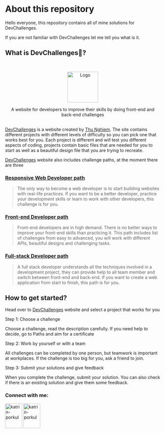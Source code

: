 
# About this repository

Hello everyone, this repository contains all of mine solutions for DevChallenges.

If you are not familiar with DevChallenges let me tell you what is it.

## What is DevChallenges🤔?

<br />
<p align="center">
    <a href="https://devchallenges.io/">
    <img src="https://trello-attachments.s3.amazonaws.com/590fa896d2d25e50583de620/500x500/0bdcc819ea145cb0167619c6d00f2174/D.png" alt="Logo" width="100" height="100">
  </a>
  
  <p align="center">
    A website for developers to improve their skills by doing front-end and back-end challenges
       <br />
    <br /> 
  </p>

[DevChallenges](https://devchallenges.io/challenges) is a website created by [Thu Nghiem](https://twitter.com/thunghiemdinh). The site contains different projects with different levels of difficulty so you can pick one that works best for you. Each project is different and will test you different aspects of coding, projects contain basic files that are needed for you to start as well as a beautiful design file that you are trying to recreate.

[DevChallenges](https://devchallenges.io/challenges) website also includes challenge paths, at the moment there are three

### [Responsive Web Developer path](https://devchallenges.io/paths/responsive-web-developer)

> The only way to become a web developer is to start building websites with real-life practices. If you want to be a better developer, practice your development skills or learn to work with other developers, this challenge is for you.

### [Front-end Developer path](https://devchallenges.io/paths/front-end-developer)

> Front-end developers are in high demand. There is no better ways to improve your front-end skills than practicing it. This path includes list of challenges from easy to advanced, you will work with different APIs, beautiful designs and challenging tasks.

### [Full-stack Developer path](https://devchallenges.io/paths/full-stack-developer)

> A full stack developer understands all the techniques involved in a development project, they can provide help to all team member and switch between front-end and back-end. If you want to create a web application from start to finish, this path is for you.

## How to get started?

Head over to [DevChallenges](https://devchallenges.io/challenges) website and select a project that works for you

Step 1: Choose a challenge

Choose a challenge, read the description carefully. If you need help to decide, go to Paths and aim for a certificate

Step 2: Work by yourself or with a team

All challenges can be completed by one person, but teamwork is important at workplaces. If the challenge is too big for you, ask a friend to join.

Step 3: Submit your solutions and give feedback

When you complete the challenge, submit your solution. You can also check if there is an existing solution and give them some feedback.


<h3 align="left">Connect with me:</h3>
<p align="left">
  <a href="https://www.linkedin.com/in/katrin-porkul-0bb99a1ba/" target="blank"><img align="center" src="https://edent.github.io/SuperTinyIcons/images/svg/linkedin.svg" alt="katrin-porkul" height="80" width="55" /></a>
  <a href="mailto:katrin.porkul@icloud.com?subject=[GitHub]%20Source%20Han%20Sans" target="blank"><img align="center" src="https://edent.github.io/SuperTinyIcons/images/svg/gmail.svg" alt="katrin-porkul" height="80" width="55" /></a>
</p>
